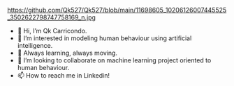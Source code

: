https://github.com/Qk527/Qk527/blob/main/11698605_10206126007445525_3502622798747758169_n.jpg


- 👋 Hi, I’m Qk Carricondo.
- 👀 I’m interested in modeling human behaviour using artificial intelligence.
- 🌱 Always learning, always moving.
- 💞️ I’m looking to collaborate on machine learning project oriented to human behaviour.
- 📫 How to reach me in Linkedin!

<!---
Qk527/Qk527 is a ✨ special ✨ repository because its `README.md` (this file) appears on your GitHub profile.
You can click the Preview link to take a look at your changes.
--->

